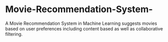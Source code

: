 # Movie-Recommendation-System-
A Movie Recommendation System in Machine Learning suggests movies based on user preferences including content based as well as collaborative filtering.
